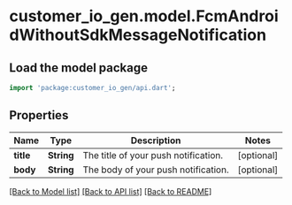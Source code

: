 # customer_io_gen.model.FcmAndroidWithoutSdkMessageNotification

## Load the model package
```dart
import 'package:customer_io_gen/api.dart';
```

## Properties
Name | Type | Description | Notes
------------ | ------------- | ------------- | -------------
**title** | **String** | The title of your push notification. | [optional] 
**body** | **String** | The body of your push notification. | [optional] 

[[Back to Model list]](../README.md#documentation-for-models) [[Back to API list]](../README.md#documentation-for-api-endpoints) [[Back to README]](../README.md)


